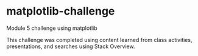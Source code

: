 # matplotlib-challenge
Module 5 challenge using matplotlib

This challenge was completed using content learned from class activities, presentations, and searches using Stack Overview.
